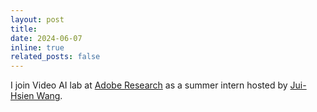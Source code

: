 ```yaml
---
layout: post
title: 
date: 2024-06-07
inline: true
related_posts: false
---
```


I join Video AI lab at [Adobe Research](https://research.adobe.com/) as a summer intern hosted by [Jui-Hsien Wang](http://juiwang.com/).